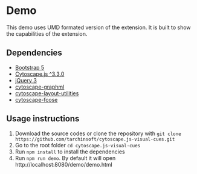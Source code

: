 # Demo

This demo uses UMD formated version of the extension. It is built to show the capabilities of the extension.

## Dependencies

- [Bootstrap 5](https://getbootstrap.com/docs/5.1/getting-started/introduction/)
- [Cytoscape.js ^3.3.0](https://js.cytoscape.org/)
- [jQuery 3](https://jquery.com/)
- [cytoscape-graphml](https://github.com/tarchinsoft/cytoscape.js-graphml)
- [cytoscape-layout-utilities](https://github.com/tarchinsoft/cytoscape.js-layout-utilities)
- [cytoscape-fcose](https://github.com/tarchinsoft/cytoscape.js-fcose)

## Usage instructions

1. Download the source codes or clone the repository with `git clone https://github.com/tarchinsoft/cytoscape.js-visual-cues.git`
2. Go to the root folder `cd cytoscape.js-visual-cues`
3. Run `npm install` to install the dependencies
4. Run `npm run demo`. By default it will open http://localhost:8080/demo/demo.html
